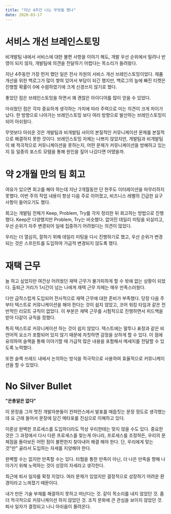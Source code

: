 ```yaml
---
title: "지난 4주간 나는 무엇을 했나"
date: 2020-03-17
---
```


# **서비스 개선 브레인스토밍**

비개발팀 내에서 서비스에 대한 불편 사항을 이야기 해도, 개발 우선 순위에서 밀려나 반영이 되지 않자, 개발팀에 의견을 전달하기 어렵다는 목소리가 들려왔다.

지난 4주동안 가장 먼저 했던 일은 전사 차원의 서비스 개선 브레인스토밍이었다. 제품 개선을 위한 백로그가 많이 쌓여 있어서 부담이 되긴 했지만, 백로그의 늪에 빠진 티켓은 진행할 확률이 0에 수렴하였기에 크게 신경쓰지 않기로 했다.

좋았던 점은 브레인스토밍을 하면서 꽤 괜찮은 아이디어를 많이 얻을 수 있었다.

아쉬웠던 점은 각자 중요하게 생각하는 가치에 따라 주력으로 미는 의견이 크게 차이가 났다. 한 방향으로 나아가는 브레인스토밍 보다 여러 방향으로 발산하는 브레인스토밍이 되어 아쉬웠다.

무엇보다 아쉬운 것은 개발팀과 비개발팀 사이의 본질적인 커뮤니케이션 문제를 본질적으로 해결하지 못한 것이다. 브레인스토밍 자체는 나쁘지 않았지만, 개발팀과 비개발팀이 왜 적극적으로 커뮤니케이션을 못하는지, 어떤 문제가 커뮤니케이션을 방해하고 있는지 등 일종의 포스트 모템을 통해 원인을 짚어 나갔다면 어땠을까.

# 약 2개월 만의 팀 회고

여유가 있으면 회고를 해야 하는데 지난 2개월동안 단 한주도 이터레이션을 마무리하지 못했다. 이번 주의 작업 내용이 항상 다음 주로 이어졌고, 비즈니스 레벨의 긴급한 요구사항이 들어오기도 했다.

회고는 개발팀 전체가 Keep, Problem, Try를 각자 정리한 뒤 회고하는 방법으로 진행했다. Keep은 다양했지만 Problem, Try는 비슷했다. 없어진 데일리 미팅을 되살리고, 우선 순위가 자주 변경되어 일에 집중하기 어려웠다는 의견이 많았다.

우리는 더 열심히, 잘하기 위해 데일리 미팅을 다시 진행하기로 했고, 우선 순위가 변경되는 것은 스프린트를 도입하여 가급적 변경되지 않도록 했다.

# 재택 근무

늘 하고 싶었지만 여건상 어려웠던 재택 근무가 불가피하게 할 수 밖에 없는 상황이 되었다. 출퇴근 거리가 1시간이 넘는 나에게 재택 근무 자체는 매우 만족스러웠다.

다만 급작스럽게 도입되어 전사적으로 재택 근무에 대한 준비가 부족했다. 당장 다음 주부터 텍스트로 커뮤니케이션을 해야 한다는 것이 쉽지 않았고, 코어 워킹 타임과 같은 전반적인 리모트 규칙이 없었다. 이 부분은 재택 근무를 시험적으로 진행하면서 피드백을 받아 다같이 규칙을 정했다.

특히 텍스트로 커뮤니케이션 하는 것이 쉽지 않았다. 텍스트에는 말투나 표정과 같은 비언어적 요소가 포함되어 있지 않기 때문에 자칫하면 감정을 상하게 할 수 있다. 이 점에 유의하여 슬랙을 통해 이야기할 때 가급적 많은 내용을 포함해서 메세지를 전달할 수 있도록 노력했다.

또한 슬랙 쓰레드 내에서 논의하는 방식을 적극적으로 사용하여 효율적으로 커뮤니케이션을 할 수 있었다.

# No Silver Bullet

**"은총알은 없다"**

이 문장을 그저 멋진 개발자분들이 컨퍼런스에서 발표를 매듭짓는 문장 정도로 생각했는데 요 근래 들어서 문장에 담긴 메타포를 진심으로 이해하고 있다.

이론상 완벽한 프로세스를 도입하더라도 막상 우리한테는 맞지 않을 수도 있다. 중요한 것은 그 과정에서 다시 다른 프로세스를 찾는게 아니라, 프로세스를 조정하든, 우리의 문제점을 돌아보든 어떤 점이 불편한지 찾아내어 해결 해야 한다. 단, 우리에게 맞는 것"만" 골라서 도입하는 자세를 지양해야 한다.

완벽할 수는 없지만 만족할 수는 있다. 타협을 통한 만족이 아닌, 더 나은 만족을 향해 나아가기 위해 노력하는 것이 성장의 자세라고 생각한다.

최근에 퇴사 일자를 확정 지었다. 여러 문제가 있었지만 결정적으로 성장하기 어려운 환경이라고 느껴졌기 때문이다.

내가 만든 기술 부채를 해결하지 못하고 떠난다는 것. 같이 목소리를 내지 않았던 것. 좀 더 적극적으로 커뮤니케이션 하지 않았던 것. 조직 문화에 큰 관심을 보이지 않았던 것. 퇴사 일자가 결정되고 나니 아쉬움이 몰려온다.
